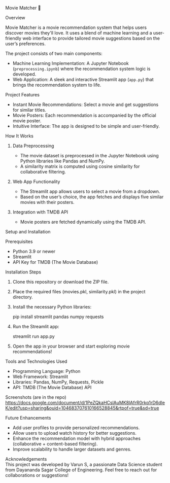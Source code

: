 



Movie Matcher 🎥

Overview
  
Movie Matcher is a movie recommendation system that helps users discover movies they'll love. It uses a blend of machine learning and a user-friendly web interface to provide tailored movie suggestions based on the user’s preferences.

The project consists of two main components:  
- Machine Learning Implementation: A Jupyter Notebook (`preprocessing.ipynb`) where the recommendation system logic is developed.
- Web Application: A sleek and interactive Streamlit app (`app.py`) that brings the recommendation system to life.



Project Features  
- Instant Movie Recommendations: Select a movie and get suggestions for similar titles.  
- Movie Posters: Each recommendation is accompanied by the official movie poster.  
- Intuitive Interface: The app is designed to be simple and user-friendly.    



How It Works  
1. Data Preprocessing  
   - The movie dataset is preprocessed in the Jupyter Notebook using Python libraries like Pandas and NumPy.
   - A similarity matrix is computed using cosine similarity for collaborative filtering.  

2. Web App Functionality  
   - The Streamlit app allows users to select a movie from a dropdown.
   - Based on the user’s choice, the app fetches and displays five similar movies with their posters.

3. Integration with TMDB API  
   - Movie posters are fetched dynamically using the TMDB API.



Setup and Installation  

Prerequisites  
- Python 3.9 or newer  
- Streamlit  
- API Key for TMDB (The Movie Database)

Installation Steps  
1. Clone this repository or download the ZIP file.  
2. Place the required files (movies.pkl, similarity.pkl) in the project directory.  
3. Install the necessary Python libraries:  
   
   pip install streamlit pandas numpy requests
     
4. Run the Streamlit app:  
   
   streamlit run app.py
     
5. Open the app in your browser and start exploring movie recommendations!



 Tools and Technologies Used  
- Programming Language: Python  
- Web Framework: Streamlit  
- Libraries: Pandas, NumPy, Requests, Pickle  
- API: TMDB (The Movie Database) API  



Screenshots (are in the repo)
https://docs.google.com/document/d/1PeZQkaHCslAuMK8lAfrR0rkp1rD6dIeK/edit?usp=sharing&ouid=104683707610166528845&rtpof=true&sd=true



Future Enhancements  
- Add user profiles to provide personalized recommendations.  
- Allow users to upload watch history for better suggestions.  
- Enhance the recommendation model with hybrid approaches (collaborative + content-based filtering).  
- Improve scalability to handle larger datasets and genres.



Acknowledgements  
This project was developed by Varun S, a passionate Data Science student from Dayananda Sagar College of Engineering. Feel free to reach out for collaborations or suggestions!


